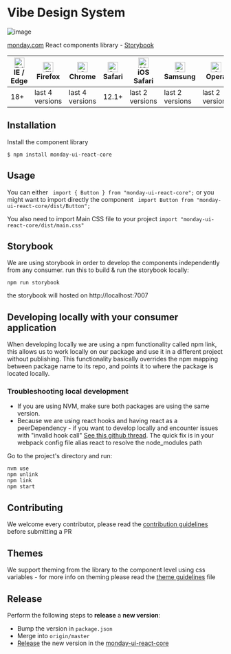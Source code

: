 # Vibe Design System
![image](https://user-images.githubusercontent.com/60314759/147566893-63c5209a-8b83-4f32-af61-8b4c350ec770.png)

[monday.com](https://www.monday.com) React components library - [Storybook](https://style.monday.com)

| [<img src="https://raw.githubusercontent.com/alrra/browser-logos/master/src/edge/edge_48x48.png" alt="Edge" width="24px" height="24px" />](http://godban.github.io/browsers-support-badges/)</br>IE / Edge | [<img src="https://raw.githubusercontent.com/alrra/browser-logos/master/src/firefox/firefox_48x48.png" alt="Firefox" width="24px" height="24px" />](http://godban.github.io/browsers-support-badges/)</br>Firefox | [<img src="https://raw.githubusercontent.com/alrra/browser-logos/master/src/chrome/chrome_48x48.png" alt="Chrome" width="24px" height="24px" />](http://godban.github.io/browsers-support-badges/)</br>Chrome | [<img src="https://raw.githubusercontent.com/alrra/browser-logos/master/src/safari/safari_48x48.png" alt="Safari" width="24px" height="24px" />](http://godban.github.io/browsers-support-badges/)</br>Safari | [<img src="https://raw.githubusercontent.com/alrra/browser-logos/master/src/safari-ios/safari-ios_48x48.png" alt="iOS Safari" width="24px" height="24px" />](http://godban.github.io/browsers-support-badges/)</br>iOS Safari | [<img src="https://raw.githubusercontent.com/alrra/browser-logos/master/src/samsung-internet/samsung-internet_48x48.png" alt="Samsung" width="24px" height="24px" />](http://godban.github.io/browsers-support-badges/)</br>Samsung | [<img src="https://raw.githubusercontent.com/alrra/browser-logos/master/src/opera/opera_48x48.png" alt="Opera" width="24px" height="24px" />](http://godban.github.io/browsers-support-badges/)</br>Opera |
| --------- | --------- | --------- | --------- | --------- | --------- | --------- |
| 18+ | last 4 versions| last 4 versions| 12.1+| last 2 versions| last 2 versions| last 2 versions


## Installation
Install the component library
```
$ npm install monday-ui-react-core
```

## Usage
You can either ` import { Button } from "monday-ui-react-core";`
or you might want to import directly the component ` import Button from "monday-ui-react-core/dist/Button";`   

You also need to import Main CSS file to your project
`import "monday-ui-react-core/dist/main.css"`

## Storybook
We are using storybook in order to develop the components independently from any consumer.
run this to build & run the storybook locally:
```
npm run storybook
```
the storybook will hosted on http://localhost:7007


## Developing locally with your consumer application
When developing locally we are using a npm functionality called npm link, this allows us to 
work locally on our package and use it in a different project without publishing.
This functionality basically overrides the npm mapping between package name to its repo, and points it to where the package is located locally.

### Troubleshooting local development
* If you are using NVM, make sure both packages are using the same version.
* Because we are using react hooks and having react as a peerDependency - if you want to develop locally and encounter issues with "invalid hook call" [See this github thread](https://github.com/facebook/react/issues/13991). The quick fix is in your webpack config file alias react to resolve the node_modules path


  
Go to the project's directory and run:
```
nvm use
npm unlink
npm link
npm start
```

## Contributing
We welcome every contributor, please read the [contribution guidelines](CONTRIBUTING.md) before submitting a PR 

## Themes
We support theming from the library to the component level using css variables - for more info on theming please read the [theme guidelines](THEME_README.md) file

## Release
Perform the following steps to **release** a **new version**:
* Bump the version in `package.json`
* Merge into `origin/master`
* [Release](https://docs.github.com/en/free-pro-team@latest/github/administering-a-repository/managing-releases-in-a-repository) the new version in the [monday-ui-react-core
](https://github.com/mondaycom/monday-ui-react-core)
